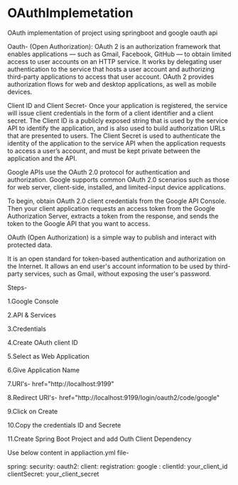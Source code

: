 # OAuthImplemetation
OAuth implementation of project using springboot and google oauth api

Oauth- (Open Authorization): OAuth 2 is an authorization framework that enables applications — such as Gmail, Facebook, GitHub — to obtain limited access to user accounts on an HTTP service. It works by delegating user authentication to the service that hosts a user account and authorizing third-party applications to access that user account. OAuth 2 provides authorization flows for web and desktop applications, as well as mobile devices.

Client ID and Client Secret- Once your application is registered, the service will issue client credentials in the form of a client identifier and a client secret. The Client ID is a publicly exposed string that is used by the service API to identify the application, and is also used to build authorization URLs that are presented to users. The Client Secret is used to authenticate the identity of the application to the service API when the application requests to access a user’s account, and must be kept private between the application and the API.

Google APIs use the OAuth 2.0 protocol for authentication and authorization. Google supports common OAuth 2.0 scenarios such as those for web server, client-side, installed, and limited-input device applications.

To begin, obtain OAuth 2.0 client credentials from the Google API Console. Then your client application requests an access token from the Google Authorization Server, extracts a token from the response, and sends the token to the Google API that you want to access.

OAuth (Open Authorization) is a simple way to publish and interact with protected data.

It is an open standard for token-based authentication and authorization on the Internet. It allows an end user's account information to be used by third-party services, such as Gmail, without exposing the user's password.

Steps-

1.Google Console

2.API & Services

3.Credentials

4.Create OAuth client ID

5.Select as Web Application

6.Give Application Name

7.URI's- <a> href="http://localhost:9199"</a>

8.Redirect URI's- <a> href="http://localhost:9199/login/oauth2/code/google"</a>

9.Click on Create

10.Copy the credentials ID and Secrete

11.Create Spring Boot Project and add Outh Client Dependency

Use below content in appliaction.yml file-

spring: security: oauth2: client: registration: google : clientId: your_client_id clientSecret: your_client_secret

